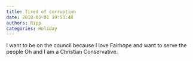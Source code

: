 ```yaml
---
title: Tired of corruption
date: 2018-05-01 19:53:48
authors: Ripp
categories: Holiday
---
```


 I want to be on the council because I love Fairhope and want to serve the people   Oh and I am a Christian Conservative.